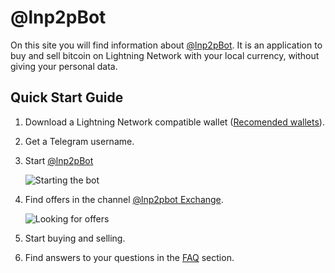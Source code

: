 # @lnp2pBot

On this site you will find information about [@lnp2pBot](https://t.me/lnp2pbot). It is an application to buy and sell bitcoin on Lightning Network with your local currency, without giving your personal data.

## Quick Start Guide

1. Download a Lightning Network compatible wallet ([Recomended wallets](./recommended-wallets.md)).
2. Get a Telegram username.
3. Start [@lnp2pBot](https://t.me/lnp2pbot)

    ![Starting the bot](./assets/images/bot-start.gif)

4. Find offers in the channel [@lnp2pbot Exchange](https://t.me/p2plightning).

    ![Looking for offers](./assets/images/scan-channel.gif)

5. Start buying and selling.
6. Find answers to your questions in the [FAQ](./faq.md) section.
